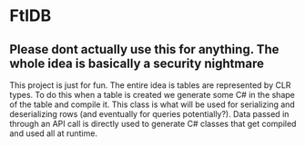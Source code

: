 # FtlDB
## Please dont actually use this for anything. The whole idea is basically a security nightmare

This project is just for fun. The entire idea is tables are represented by CLR types. To do this when a table is created we generate some C# in the shape of the table and compile it. This class is what will be used for serializing and deserializing rows (and eventually for queries potentially?). Data passed in through an API call is directly used to generate C# classes that get compiled and used all at runtime.
